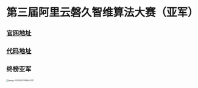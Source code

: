 # 第三届阿里云磐久智维算法大赛（亚军）

### [官网地址](<https://tianchi.aliyun.com/competition/entrance/531947/introduction>)

### [代码地址](https://github.com/yz-intelligence/AI-Competition/tree/main/3rd_PanJiu_AIOps_Competition)

### 终榜亚军

<img src="https://github.com/ben1234560/AiLearning-Theory-Applying/blob/master/%E6%9C%BA%E5%99%A8%E5%AD%A6%E4%B9%A0%E7%AB%9E%E8%B5%9B%E5%AE%9E%E6%88%98_%E4%BC%98%E8%83%9C%E8%A7%A3%E5%86%B3%E6%96%B9%E6%A1%88/%E7%AC%AC%E4%B8%89%E5%B1%8A%E9%98%BF%E9%87%8C%E4%BA%91%E7%A3%90%E4%B9%85%E6%99%BA%E7%BB%B4%E7%AE%97%E6%B3%95%E5%A4%A7%E8%B5%9B/assets/%E4%BA%9A%E5%86%9B%E7%9B%96%E7%AB%A0.jpg" alt="image-20200927095842317" style="zoom:35%;" />